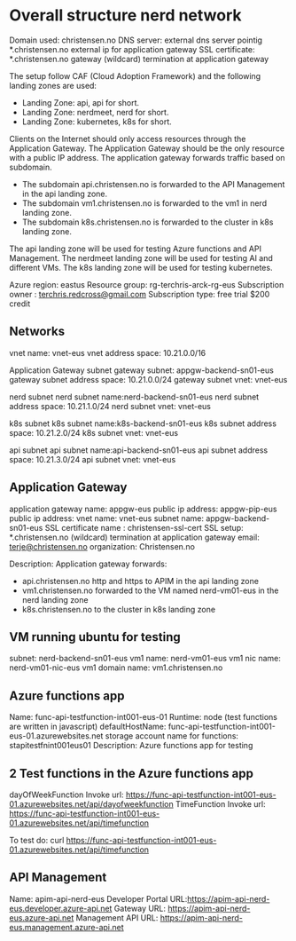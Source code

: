 # Overall structure nerd network

Domain used: christensen.no
DNS server: external dns server pointig *.christensen.no external ip for application gateway
SSL certificate: *.christensen.no gateway (wildcard) termination at application gateway

The setup follow CAF (Cloud Adoption Framework) and the following landing zones are used:

* Landing Zone: api, api for short.
* Landing Zone: nerdmeet, nerd for short.
* Landing Zone: kubernetes, k8s for short.

Clients on the Internet should only access resources through the Application Gateway. The Application Gateway should be the only resource with a public IP address.
The application gateway forwards traffic based on subdomain.

* The subdomain api.christensen.no is forwarded to the API Management in the api landing zone.
* The subdomain vm1.christensen.no is forwarded to the vm1 in nerd landing zone.
* The subdomain k8s.christensen.no is forwarded to the cluster in k8s landing zone.

The api landing zone will be used for testing Azure functions and API Management.
The nerdmeet landing zone will be used for testing AI and different VMs.
The k8s landing zone will be used for testing kubernetes.

Azure region: eastus
Resource group: rg-terchris-arck-rg-eus
Subscription owner : terchris.redcross@gmail.com
Subscription type: free trial $200 credit

## Networks

vnet name: vnet-eus
vnet address space: 10.21.0.0/16

Application Gateway subnet
gateway subnet: appgw-backend-sn01-eus
gateway subnet address space: 10.21.0.0/24
gateway subnet vnet: vnet-eus

nerd subnet
nerd subnet name:nerd-backend-sn01-eus
nerd subnet address space: 10.21.1.0/24
nerd subnet vnet: vnet-eus

k8s subnet
k8s subnet name:k8s-backend-sn01-eus
k8s subnet address space: 10.21.2.0/24
k8s subnet vnet: vnet-eus

api subnet 
api subnet name:api-backend-sn01-eus
api subnet address space: 10.21.3.0/24
api subnet vnet: vnet-eus


## Application Gateway

application gateway name: appgw-eus
public ip address: appgw-pip-eus
public ip address: <fill in>
vnet name: vnet-eus
subnet name: appgw-backend-sn01-eus
SSL certificate name : christensen-ssl-cert
SSL setup: *.christensen.no (wildcard) termination at application gateway
email: terje@christensen.no 
organization: Christensen.no

Description: Application gateway forwards:

* api.christensen.no http and https to APIM in the api landing zone
* vm1.christensen.no forwarded to the VM named nerd-vm01-eus in the nerd landing zone
* k8s.christensen.no to the cluster in k8s landing zone

## VM running ubuntu for testing

subnet: nerd-backend-sn01-eus
vm1 name: nerd-vm01-eus
vm1 nic name: nerd-vm01-nic-eus
vm1 domain name: vm1.christensen.no

## Azure functions app

Name: func-api-testfunction-int001-eus-01
Runtime: node (test functions are written in javascript)
defaultHostName: func-api-testfunction-int001-eus-01.azurewebsites.net
storage account name for functions: stapitestfnint001eus01
Description: Azure functions app for testing

## 2 Test functions in the Azure functions app

dayOfWeekFunction Invoke url: https://func-api-testfunction-int001-eus-01.azurewebsites.net/api/dayofweekfunction
TimeFunction Invoke url: https://func-api-testfunction-int001-eus-01.azurewebsites.net/api/timefunction

To test do: curl https://func-api-testfunction-int001-eus-01.azurewebsites.net/api/timefunction

## API Management

Name: apim-api-nerd-eus
Developer Portal URL:https://apim-api-nerd-eus.developer.azure-api.net
Gateway URL: https://apim-api-nerd-eus.azure-api.net
Management API URL: https://apim-api-nerd-eus.management.azure-api.net


